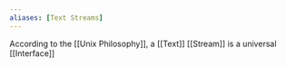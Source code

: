 ```yaml
---
aliases: [Text Streams]
---
```


According to the [[Unix Philosophy]], a [[Text]] [[Stream]] is a universal [[Interface]]